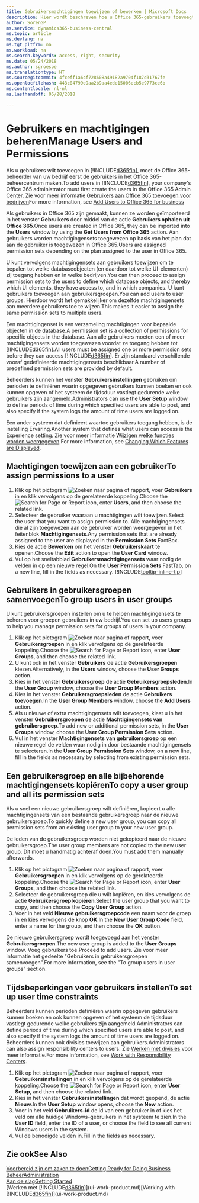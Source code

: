 ```yaml
---
title: Gebruikersmachtigingen toewijzen of bewerken | Microsoft Docs
description: Hier wordt beschreven hoe u Office 365-gebruikers toevoegt aan Business Central en vervolgens machtigingen, toegangsrechten en beveiligingsinstellingen toewijst.
author: SorenGP
ms.service: dynamics365-business-central
ms.topic: article
ms.devlang: na
ms.tgt_pltfrm: na
ms.workload: na
ms.search.keywords: access, right, security
ms.date: 05/24/2018
ms.author: sgroespe
ms.translationtype: HT
ms.sourcegitcommit: 4fceff1a6cf728608a49182a9704f187d31767fe
ms.openlocfilehash: 443c04799e9aa2b9aa4ede15006ecb5e9773ce6b
ms.contentlocale: nl-nl
ms.lasthandoff: 05/28/2018

---
```

# <a name="manage-users-and-permissions"></a><span data-ttu-id="13f36-103">Gebruikers en machtigingen beheren</span><span class="sxs-lookup"><span data-stu-id="13f36-103">Manage Users and Permissions</span></span>
<span data-ttu-id="13f36-104">Als u gebruikers wilt toevoegen in [!INCLUDE[d365fin](includes/d365fin_md.md)], moet de Office 365-beheerder van uw bedrijf eerst de gebruikers in het Office 365-beheercentrum maken.</span><span class="sxs-lookup"><span data-stu-id="13f36-104">To add users in [!INCLUDE[d365fin](includes/d365fin_md.md)], your company's Office 365 administrator must first create the users in the Office 365 Admin Center.</span></span> <span data-ttu-id="13f36-105">Zie voor meer informatie [Gebruikers aan Office 365 toevoegen voor bedrijven](https://support.office.com/en-us/article/Add-users-to-Office-365-for-business-435ccec3-09dd-4587-9ebd-2f3cad6bc2bc)</span><span class="sxs-lookup"><span data-stu-id="13f36-105">For more information, see [Add Users to Office 365 for business](https://support.office.com/en-us/article/Add-users-to-Office-365-for-business-435ccec3-09dd-4587-9ebd-2f3cad6bc2bc)</span></span>

<span data-ttu-id="13f36-106">Als gebruikers in Office 365 zijn gemaakt, kunnen ze worden geïmporteerd in het venster **Gebruikers** door middel van de actie **Gebruikers ophalen uit Office 365**.</span><span class="sxs-lookup"><span data-stu-id="13f36-106">Once users are created in Office 365, they can be imported into the **Users** window by using the **Get Users from Office 365** action.</span></span> <span data-ttu-id="13f36-107">Aan gebruikers worden machtigingensets toegewezen op basis van het plan dat aan de gebruiker is toegewezen in Office 365.</span><span class="sxs-lookup"><span data-stu-id="13f36-107">Users are assigned permission sets depending on the plan assigned to the user in Office 365.</span></span>

<span data-ttu-id="13f36-108">U kunt vervolgens machtigingensets aan gebruikers toewijzen om te bepalen tot welke databaseobjecten (en daardoor tot welke UI-elementen) zij toegang hebben en in welke bedrijven.</span><span class="sxs-lookup"><span data-stu-id="13f36-108">You can then proceed to assign permission sets to the users to define which database objects, and thereby which UI elements, they have access to, and in which companies.</span></span> <span data-ttu-id="13f36-109">U kunt gebruikers toevoegen aan gebruikersgroepen.</span><span class="sxs-lookup"><span data-stu-id="13f36-109">You can add users to user groups.</span></span> <span data-ttu-id="13f36-110">Hierdoor wordt het gemakkelijker om dezelfde machtigingensets aan meerdere gebruikers toe te wijzen.</span><span class="sxs-lookup"><span data-stu-id="13f36-110">This makes it easier to assign the same permission sets to multiple users.</span></span>

<span data-ttu-id="13f36-111">Een machtigingenset is een verzameling machtigingen voor bepaalde objecten in de database.</span><span class="sxs-lookup"><span data-stu-id="13f36-111">A permission set is a collection of permissions for specific objects in the database.</span></span> <span data-ttu-id="13f36-112">Aan alle gebruikers moeten een of meer machtigingensets worden toegewezen voordat ze toegang hebben tot [!INCLUDE[d365fin](includes/d365fin_md.md)].</span><span class="sxs-lookup"><span data-stu-id="13f36-112">All users must be assigned one or more permission sets before they can access [!INCLUDE[d365fin](includes/d365fin_md.md)].</span></span> <span data-ttu-id="13f36-113">Er zijn standaard verschillende vooraf gedefinieerde machtigingensets beschikbaar.</span><span class="sxs-lookup"><span data-stu-id="13f36-113">A number of predefined permission sets are provided by default.</span></span>  

<span data-ttu-id="13f36-114">Beheerders kunnen het venster **Gebruikersinstellingen** gebruiken om perioden te definiëren waarin opgegeven gebruikers kunnen boeken en ook kunnen opgeven of het systeem de tijdsduur vastlegt gedurende welke gebruikers zijn aangemeld.</span><span class="sxs-lookup"><span data-stu-id="13f36-114">Administrators can use the **User Setup** window to define periods of time during which specified users are able to post, and also specify if the system logs the amount of time users are logged on.</span></span>

<span data-ttu-id="13f36-115">Een ander systeem dat definieert waartoe gebruikers toegang hebben, is de instelling Ervaring.</span><span class="sxs-lookup"><span data-stu-id="13f36-115">Another system that defines what users can access is the Experience setting.</span></span> <span data-ttu-id="13f36-116">Zie voor meer informatie [Wijzigen welke functies worden weergegeven](ui-experiences.md).</span><span class="sxs-lookup"><span data-stu-id="13f36-116">For more information, see [Changing Which Features are Displayed](ui-experiences.md).</span></span>

## <a name="to-assign-permissions-to-a-user"></a><span data-ttu-id="13f36-117">Machtigingen toewijzen aan een gebruiker</span><span class="sxs-lookup"><span data-stu-id="13f36-117">To assign permissions to a user</span></span>
1. <span data-ttu-id="13f36-118">Klik op het pictogram ![Zoeken naar pagina of rapport](media/ui-search/search_small.png "pictogram Zoeken naar pagina of rapport"), voer **Gebruikers** in en klik vervolgens op de gerelateerde koppeling.</span><span class="sxs-lookup"><span data-stu-id="13f36-118">Choose the ![Search for Page or Report](media/ui-search/search_small.png "Search for Page or Report icon") icon, enter **Users**, and then choose the related link.</span></span>
2. <span data-ttu-id="13f36-119">Selecteer de gebruiker waaraan u machtigingen wilt toewijzen.</span><span class="sxs-lookup"><span data-stu-id="13f36-119">Select the user that you want to assign permission to.</span></span>
<span data-ttu-id="13f36-120">Alle machtigingensets die al zijn toegewezen aan de gebruiker worden weergegeven in het feitenblok **Machtigingensets**.</span><span class="sxs-lookup"><span data-stu-id="13f36-120">Any permission sets that are already assigned to the user are displayed in the **Permission Sets** FactBox.</span></span>
3. <span data-ttu-id="13f36-121">Kies de actie **Bewerken** om het venster **Gebruikerskaart** te openen.</span><span class="sxs-lookup"><span data-stu-id="13f36-121">Choose the **Edit** action to open the **User Card** window.</span></span>
4. <span data-ttu-id="13f36-122">Vul op het sneltabblad **Gebruikersmachtigingensets** waar nodig de velden in op een nieuwe regel.</span><span class="sxs-lookup"><span data-stu-id="13f36-122">On the **User Permission Sets** FastTab, on a new line, fill in the fields as necessary.</span></span> [!INCLUDE[tooltip-inline-tip](includes/tooltip-inline-tip_md.md)]

## <a name="to-group-users-in-user-groups"></a><span data-ttu-id="13f36-123">Gebruikers in gebruikersgroepen samenvoegen</span><span class="sxs-lookup"><span data-stu-id="13f36-123">To group users in user groups</span></span>
<span data-ttu-id="13f36-124">U kunt gebruikersgroepen instellen om u te helpen machtigingensets te beheren voor groepen gebruikers in uw bedrijf.</span><span class="sxs-lookup"><span data-stu-id="13f36-124">You can set up users groups to help you manage permission sets for groups of users in your company.</span></span>

1. <span data-ttu-id="13f36-125">Klik op het pictogram ![Zoeken naar pagina of rapport](media/ui-search/search_small.png "pictogram Zoeken naar pagina of rapport"), voer **Gebruikersgroepen** in en klik vervolgens op de gerelateerde koppeling.</span><span class="sxs-lookup"><span data-stu-id="13f36-125">Choose the ![Search for Page or Report](media/ui-search/search_small.png "Search for Page or Report icon") icon, enter **User Groups**, and then choose the related link.</span></span>
2. <span data-ttu-id="13f36-126">U kunt ook in het venster **Gebruikers** de actie **Gebruikersgroepen** kiezen.</span><span class="sxs-lookup"><span data-stu-id="13f36-126">Alternatively, in the **Users** window, choose the **User Groups** action.</span></span>
3. <span data-ttu-id="13f36-127">Kies in het venster **Gebruikersgroep** de actie **Gebruikersgroepsleden**.</span><span class="sxs-lookup"><span data-stu-id="13f36-127">In the **User Group** window, choose the **User Group Members** action.</span></span>
6. <span data-ttu-id="13f36-128">Kies in het venster **Gebruikersgroepsleden** de actie **Gebruikers toevoegen**.</span><span class="sxs-lookup"><span data-stu-id="13f36-128">In the **User Group Members** window, choose the **Add Users** action.</span></span>
7. <span data-ttu-id="13f36-129">Als u nieuwe of extra machtigingensets wilt toevoegen, kiest u in het venster **Gebruikersgroepen** de actie **Machtigingensets van gebruikersgroep**.</span><span class="sxs-lookup"><span data-stu-id="13f36-129">To add new or additional permission sets, in the **User Groups** window, choose the **User Group Permission Sets** action.</span></span>
8. <span data-ttu-id="13f36-130">Vul in het venster **Machtigingensets van gebruikersgroep** op een nieuwe regel de velden waar nodig in door bestaande machtigingensets te selecteren.</span><span class="sxs-lookup"><span data-stu-id="13f36-130">In the **User Group Permission Sets** window, on a new line, fill in the fields as necessary by selecting from existing permission sets.</span></span>

## <a name="to-copy-a-user-group-and-all-its-permission-sets"></a><span data-ttu-id="13f36-131">Een gebruikersgroep en alle bijbehorende machtigingensets kopiëren</span><span class="sxs-lookup"><span data-stu-id="13f36-131">To copy a user group and all its permission sets</span></span>
<span data-ttu-id="13f36-132">Als u snel een nieuwe gebruikersgroep wilt definiëren, kopieert u alle machtigingensets van een bestaande gebruikersgroep naar de nieuwe gebruikersgroep.</span><span class="sxs-lookup"><span data-stu-id="13f36-132">To quickly define a new user group, you can copy all permission sets from an existing user group to your new user group.</span></span>

<span data-ttu-id="13f36-133">De leden van de gebruikersgroep worden niet gekopieerd naar de nieuwe gebruikersgroep.</span><span class="sxs-lookup"><span data-stu-id="13f36-133">The user group members are not copied to the new user group.</span></span> <span data-ttu-id="13f36-134">Dit moet u handmatig achteraf doen.</span><span class="sxs-lookup"><span data-stu-id="13f36-134">You must add them manually afterwards.</span></span>

1. <span data-ttu-id="13f36-135">Klik op het pictogram ![Zoeken naar pagina of rapport](media/ui-search/search_small.png "pictogram Zoeken naar pagina of rapport"), voer **Gebruikersgroepen** in en klik vervolgens op de gerelateerde koppeling.</span><span class="sxs-lookup"><span data-stu-id="13f36-135">Choose the ![Search for Page or Report](media/ui-search/search_small.png "Search for Page or Report icon") icon, enter **User Groups**, and then choose the related link.</span></span>
2. <span data-ttu-id="13f36-136">Selecteer de gebruikersgroep die u wilt kopiëren, en kies vervolgens de actie **Gebruikersgroep kopiëren**.</span><span class="sxs-lookup"><span data-stu-id="13f36-136">Select the user group that you want to copy, and then choose the **Copy User Group** action.</span></span>
3. <span data-ttu-id="13f36-137">Voer in het veld **Nieuwe gebruikersgroepcode** een naam voor de groep in en kies vervolgens de knop **OK**.</span><span class="sxs-lookup"><span data-stu-id="13f36-137">In the **New User Group Code** field, enter a name for the group, and then choose the **OK** button.</span></span>

<span data-ttu-id="13f36-138">De nieuwe gebruikersgroep wordt toegevoegd aan het venster **Gebruikersgroepen**.</span><span class="sxs-lookup"><span data-stu-id="13f36-138">The new user group is added to the **User Groups** window.</span></span> <span data-ttu-id="13f36-139">Voeg gebruikers toe.</span><span class="sxs-lookup"><span data-stu-id="13f36-139">Proceed to add users.</span></span> <span data-ttu-id="13f36-140">Zie voor meer informatie het gedeelte "Gebruikers in gebruikersgroepen samenvoegen".</span><span class="sxs-lookup"><span data-stu-id="13f36-140">For more information, see the "To group users in user groups" section.</span></span>

## <a name="to-set-up-user-time-constraints"></a><span data-ttu-id="13f36-141">Tijdsbeperkingen voor gebruikers instellen</span><span class="sxs-lookup"><span data-stu-id="13f36-141">To set up user time constraints</span></span>
<span data-ttu-id="13f36-142">Beheerders kunnen perioden definiëren waarin opgegeven gebruikers kunnen boeken en ook kunnen opgeven of het systeem de tijdsduur vastlegt gedurende welke gebruikers zijn aangemeld.</span><span class="sxs-lookup"><span data-stu-id="13f36-142">Administrators can define periods of time during which specified users are able to post, and also specify if the system logs the amount of time users are logged on.</span></span> <span data-ttu-id="13f36-143">Beheerders kunnen ook divisies toewijzen aan gebruikers.</span><span class="sxs-lookup"><span data-stu-id="13f36-143">Administrators can also assign responsibility centers to users.</span></span> <span data-ttu-id="13f36-144">Zie [Werken met divisies](inventory-responsibility-centers.md) voor meer informatie.</span><span class="sxs-lookup"><span data-stu-id="13f36-144">For more information, see [Work with Responsibility Centers](inventory-responsibility-centers.md).</span></span>

1. <span data-ttu-id="13f36-145">Klik op het pictogram ![Zoeken naar pagina of rapport](media/ui-search/search_small.png "pictogram Zoeken naar pagina of rapport"), voer **Gebruikersinstellingen** in en klik vervolgens op de gerelateerde koppeling.</span><span class="sxs-lookup"><span data-stu-id="13f36-145">Choose the ![Search for Page or Report](media/ui-search/search_small.png "Search for Page or Report icon") icon, enter **User Setup**, and then choose the related link.</span></span>
2. <span data-ttu-id="13f36-146">Kies in het venster **Gebruikersinstellingen** dat wordt geopend, de actie **Nieuw**.</span><span class="sxs-lookup"><span data-stu-id="13f36-146">In the **User Setup** window opens, choose the **New** action.</span></span>
3. <span data-ttu-id="13f36-147">Voer in het veld **Gebruikers-id** de id van een gebruiker in of kies het veld om alle huidige Windows-gebruikers in het systeem te zien.</span><span class="sxs-lookup"><span data-stu-id="13f36-147">In the **User ID** field, enter the ID of a user, or choose the field to see all current Windows users in the system.</span></span>
4. <span data-ttu-id="13f36-148">Vul de benodigde velden in.</span><span class="sxs-lookup"><span data-stu-id="13f36-148">Fill in the fields as necessary.</span></span>

## <a name="see-also"></a><span data-ttu-id="13f36-149">Zie ook</span><span class="sxs-lookup"><span data-stu-id="13f36-149">See Also</span></span>
[<span data-ttu-id="13f36-150">Voorbereid zijn om zaken te doen</span><span class="sxs-lookup"><span data-stu-id="13f36-150">Getting Ready for Doing Business</span></span>](ui-get-ready-business.md)  
[<span data-ttu-id="13f36-151">Beheer</span><span class="sxs-lookup"><span data-stu-id="13f36-151">Administration</span></span>](admin-setup-and-administration.md)  
[<span data-ttu-id="13f36-152">Aan de slag</span><span class="sxs-lookup"><span data-stu-id="13f36-152">Getting Started</span></span>](product-get-started.md)  
<span data-ttu-id="13f36-153">[Werken met [!INCLUDE[d365fin](includes/d365fin_md.md)]](ui-work-product.md)</span><span class="sxs-lookup"><span data-stu-id="13f36-153">[Working with [!INCLUDE[d365fin](includes/d365fin_md.md)]](ui-work-product.md)</span></span>  

